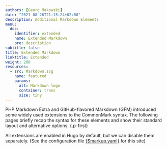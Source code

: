 ```yaml
---
authors: [Georg Makowski]
date: "2021-08-26T21:15:24+02:00"
description: Additional Markdown Elements
menu:
  doc:
    identifier: extended
    name: Extended Markdown
    pre: description
subtitle: false
title: Extended Markdown
linktitle: Extended
weight: 200
resources:
  - src: Markdown.svg
    name: featured
    params:
      alt: Markdown logo
      container: trans
      size: tiny
---
```


PHP Markdown Extra and GitHub-flavored Markdown (GFM) introduced some widely used extensions to the CommonMark syntax. The following pages briefly recap the syntax for these elements and show their standard layout and alternative options.
{.p-first} <!--more-->

All extensions are enabled in Hugo by default, but we can disable them separately. (See the configuration file [{$markup.yaml}](/doc/appendix/config/markup#8) for this site)
